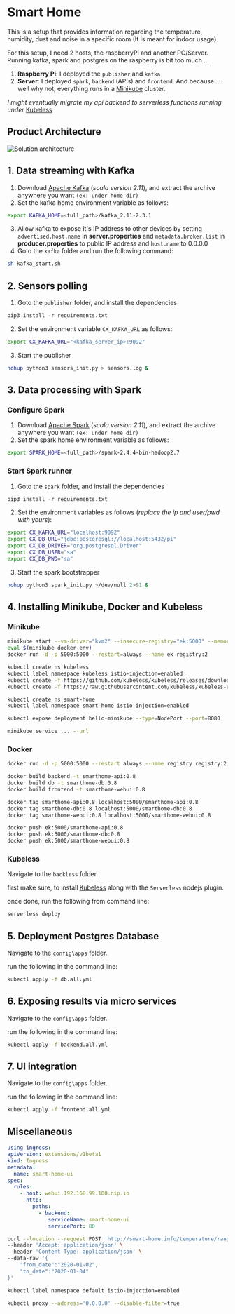 # Smart Home

This is a setup that provides information regarding the temperature, humidity, dust and noise in a specific room (It is meant for indoor usage).

For this setup, I need 2 hosts, the raspberryPi and another PC/Server. Running kafka, spark and postgres on the raspberry is bit too much ...

1. **Raspberry Pi**: I deployed the `publisher` and `kafka`
2. **Server**: I deployed `spark`, `backend` (APIs) and `frontend`. And because ... well why not, everything runs in a [Minikube](https://github.com/kubernetes/minikube) cluster.

*I might eventually migrate my api backend to serverless functions running under* [Kubeless](http://kubeless.io/)

## Product Architecture

![Solution architecture](https://git.codextension.io/elie/smarthome/-/wikis/uploads/6ff551d9759422ea542a0c4099075971/Total_view.svg)

## 1. Data streaming with Kafka

1. Download [Apache Kafka](https://www.apache.org/dyn/closer.cgi?path=/kafka/2.4.0/kafka_2.11-2.4.0.tgz) (*scala version 2.11*), and extract the archive anywhere you want `(ex: under home dir)`
2. Set the kafka home environment variable as follows:

  ```bash
  export KAFKA_HOME=<full_path>/kafka_2.11-2.3.1
  ```

3. Allow kafka to expose it's IP address to other devices by setting `advertised.host.name` in **server.properties** and `metadata.broker.list` in **producer.properties** to public IP address and `host.name` to 0.0.0.0
4. Goto the `kafka` folder and run the following command:

  ```bash
  sh kafka_start.sh
  ```

## 2. Sensors polling

1. Goto the `publisher` folder, and install the dependencies

  ```python
  pip3 install -r requirements.txt
  ```

2. Set the environment variable `CX_KAFKA_URL` as follows:

  ```bash
  export CX_KAFKA_URL="<kafka_server_ip>:9092"
  ```

3. Start the publisher

  ```bash
  nohup python3 sensors_init.py > sensors.log &
  ```

## 3. Data processing with Spark

### Configure Spark

1. Download [Apache Spark](https://www.apache.org/dyn/closer.lua/spark/spark-2.4.4/spark-2.4.4-bin-hadoop2.7.tgz) (*scala version 2.11*), and extract the archive anywhere you want `(ex: under home dir)`
2. Set the spark home environment variable as follows:

  ```bash
  export SPARK_HOME=<full_path>/spark-2.4.4-bin-hadoop2.7
  ```

### Start Spark runner

1. Goto the `spark` folder, and install the dependencies

  ```python
  pip3 install -r requirements.txt
  ```

2. Set the environment variables as follows (*replace the ip and user/pwd with yours*):

  ```bash
  export CX_KAFKA_URL="localhost:9092"
  export CX_DB_URL="jdbc:postgresql://localhost:5432/pi"
  export CX_DB_DRIVER="org.postgresql.Driver"
  export CX_DB_USER="sa"
  export CX_DB_PWD="sa"
  ```

3. Start the spark bootstrapper

  ```bash
  nohup python3 spark_init.py >/dev/null 2>&1 &
  ```

## 4. Installing Minikube, Docker and Kubeless

### Minikube

```bash
minikube start --vm-driver="kvm2" --insecure-registry="ek:5000" --memory="4000mb"
eval $(minikube docker-env)
docker run -d -p 5000:5000 --restart=always --name ek registry:2

kubectl create ns kubeless
kubectl label namespace kubeless istio-injection=enabled
kubectl create -f https://github.com/kubeless/kubeless/releases/download/v1.0.5/kubeless-v1.0.5.yaml
kubectl create -f https://raw.githubusercontent.com/kubeless/kubeless-ui/master/k8s.yaml

kubectl create ns smart-home
kubectl label namespace smart-home istio-injection=enabled

kubectl expose deployment hello-minikube --type=NodePort --port=8080

minikube service ... --url
```

### Docker

```bash
docker run -d -p 5000:5000 --restart always --name registry registry:2

docker build backend -t smarthome-api:0.8
docker build db -t smarthome-db:0.8
docker build frontend -t smarthome-webui:0.8

docker tag smarthome-api:0.8 localhost:5000/smarthome-api:0.8
docker tag smarthome-db:0.8 localhost:5000/smarthome-db:0.8
docker tag smarthome-webui:0.8 localhost:5000/smarthome-webui:0.8

docker push ek:5000/smarthome-api:0.8
docker push ek:5000/smarthome-db:0.8
docker push ek:5000/smarthome-webui:0.8
```

### Kubeless

Navigate to the `backless` folder.

first make sure, to install [Kubeless](https://kubeless.io/) along with the `Serverless` nodejs plugin.

once done, run the following from command line:

```bash
serverless deploy
```

## 5. Deployment Postgres Database

Navigate to the `config\apps` folder.

run the following in the command line:

```bash
kubectl apply -f db.all.yml
```

## 6. Exposing results via micro services

Navigate to the `config\apps` folder.

run the following in the command line:

```bash
kubectl apply -f backend.all.yml
```

## 7. UI integration

Navigate to the `config\apps` folder.

run the following in the command line:

```bash
kubectl apply -f frontend.all.yml
```


## Miscellaneous

```yml
using ingress:
apiVersion: extensions/v1beta1
kind: Ingress
metadata:
  name: smart-home-ui
spec:
  rules:
    - host: webui.192.168.99.100.nip.io
      http:
        paths:
          - backend:
             serviceName: smart-home-ui
             servicePort: 80
```

```bash
curl --location --request POST 'http://smart-home.info/temperature/range' \
--header 'Accept: application/json' \
--header 'Content-Type: application/json' \
--data-raw '{
    "from_date":"2020-01-02",
    "to_date":"2020-01-04"
}'
```

```bash
kubectl label namespace default istio-injection=enabled
```

```bash
kubectl proxy --address='0.0.0.0' --disable-filter=true
```